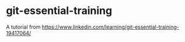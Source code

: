 # git-essential-training
A tutorial from https://www.linkedin.com/learning/git-essential-training-19417064/
